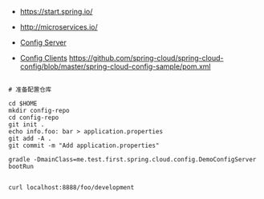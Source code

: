 
* https://start.spring.io/
* http://microservices.io/

* [Config Server](https://github.com/spring-cloud-samples/configserver)
* [Config Clients](https://github.com/spring-cloud-samples/customers-stores)
https://github.com/spring-cloud/spring-cloud-config/blob/master/spring-cloud-config-sample/pom.xml

```

# 准备配置仓库

cd $HOME
mkdir config-repo
cd config-repo
git init .
echo info.foo: bar > application.properties
git add -A .
git commit -m "Add application.properties"

gradle -DmainClass=me.test.first.spring.cloud.config.DemoConfigServer bootRun


curl localhost:8888/foo/development
```
 
 